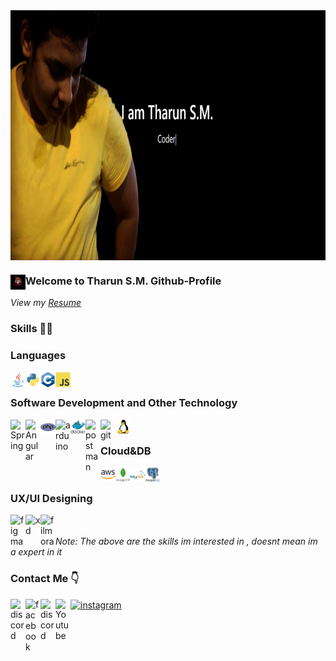 <img align="center" alt="cover-photo" width="1000px" height="400px" src="cover-pic.png" />

### Welcome to Tharun S.M. Github-Profile  <img align="left" width="24px" src="favicon-32x32.png" />  </a>
<i>View my</i>
  <a href="https://drive.google.com/file/d/1tMQfiOBcTPmaYyyOtiURxuG8TJNumEzS/view?usp=sharing">
    <i>Resume</i>
  </a>


### Skills 👨‍💻


### Languages

<img src="https://raw.githubusercontent.com/devicons/devicon/master/icons/java/java-original.svg" alt="java" align="left" width="24px"/>
<img align="left" src="https://raw.githubusercontent.com/devicons/devicon/master/icons/python/python-original.svg" alt="python" width="24px"/>
<img align="left" src="https://raw.githubusercontent.com/devicons/devicon/master/icons/cplusplus/cplusplus-original.svg" alt="cplusplus" width="24px"/>
<img src="https://raw.githubusercontent.com/devicons/devicon/master/icons/javascript/javascript-original.svg" alt="javascript" align="left" width="24px"/>
</br>

### Software Development and Other Technology
<img src="https://upload.wikimedia.org/wikipedia/commons/7/79/Spring_Boot.svg" alt="Spring" align="left" width="24px"/>
<img src="https://angular.io/assets/images/logos/angular/angular.svg" alt="Angular" align="left" width="24px"/>
<img src="https://raw.githubusercontent.com/devicons/devicon/master/icons/php/php-original.svg" alt="php" align="left" width="24px"/>
<img src="https://cdn.worldvectorlogo.com/logos/arduino-1.svg" alt="arduino" align="left" width="24px"/>
<img src="https://raw.githubusercontent.com/devicons/devicon/master/icons/docker/docker-original-wordmark.svg" alt="docker" align="left" width="24px"/>
<img src="https://www.vectorlogo.zone/logos/getpostman/getpostman-icon.svg" alt="postman" align="left" width="24px"/>
<img src="https://www.vectorlogo.zone/logos/git-scm/git-scm-icon.svg" alt="git" align="left" width="24px"/>
<img src="https://raw.githubusercontent.com/devicons/devicon/master/icons/linux/linux-original.svg" alt="linux" align="left" width="24px"/>
</br>

### Cloud&DB
<img src="https://raw.githubusercontent.com/devicons/devicon/master/icons/amazonwebservices/amazonwebservices-original-wordmark.svg" alt="aws" align="left" width="24px"/>
<img src="https://raw.githubusercontent.com/devicons/devicon/master/icons/mongodb/mongodb-original-wordmark.svg" alt="mongodb" align="left" width="24px"/>
<img src="https://raw.githubusercontent.com/devicons/devicon/master/icons/mysql/mysql-original-wordmark.svg" alt="mysql" align="left" width="24px"/>
<img src="https://raw.githubusercontent.com/devicons/devicon/master/icons/postgresql/postgresql-original-wordmark.svg" alt="postgresql" align="left" width="24px"/>
</br>


### UX/UI Designing
<img src="https://www.vectorlogo.zone/logos/figma/figma-icon.svg" alt="figma" align="left" width="24px"/>
<img src="https://upload.wikimedia.org/wikipedia/commons/c/c2/Adobe_XD_CC_icon.svg" alt="xd" align="left" width="24px"/>
<img src="https://upload.wikimedia.org/wikipedia/commons/e/ec/Wondershare_filmora_logo.svg" alt="filmora" align="left" width="24px"/>


</br>
</br>
<i>Note: The above are the skills im interested in , doesnt mean im a expert in it </i>





### Contact Me 👇
<p>
  <a href="https://www.linkedin.com/in/tharun-s-m-370767195/">
    <img src="https://raw.githubusercontent.com/rahuldkjain/github-profile-readme-generator/master/src/images/icons/Social/discord.svg" alt="discord" align="left" width="24px"/>
  </a>
  <a href="https://www.instagram.com/i_technical_guy">
    <img align="center" src="https://raw.githubusercontent.com/rahuldkjain/github-profile-readme-generator/master/src/images/icons/Social/instagram.svg" alt="instagram" align="left" width="24px"/>
  </a>
    <a href="https://www.facebook.com/tharun.tec.1">
    <img src="https://raw.githubusercontent.com/rahuldkjain/github-profile-readme-generator/master/src/images/icons/Social/facebook.svg" alt="facebook" align="left" width="24px"/>
  </a>
  <a href="https://discord.gg/9CgsYtANSB">
    <img src="https://raw.githubusercontent.com/rahuldkjain/github-profile-readme-generator/master/src/images/icons/Social/linked-in-alt.svg" alt="discord" align="left" width="24px"/>
  </a>
  <a href="https://www.youtube.com/channel/UC7jcQ9qhjz9H7r6NVDIGOBA">
    <img src="https://raw.githubusercontent.com/rahuldkjain/github-profile-readme-generator/master/src/images/icons/Social/youtube.svg" alt="Youtube" align="left" width="24px"/>
  </a>
</p>
